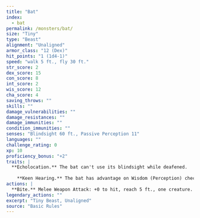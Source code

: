 ```yaml
---
title: "Bat"
index:
  - bat
permalink: /monsters/bat/
size: "Tiny"
type: "Beast"
alignment: "Unaligned"
armor_class: "12 (Dex)"
hit_points: "1 (1d4-1)"
speed: "walk 5 ft., fly 30 ft."
str_score: 2
dex_score: 15
con_score: 8
int_score: 2
wis_score: 12
cha_score: 4
saving_throws: ""
skills: ""
damage_vulnerabilities: ""
damage_resistances: ""
damage_immunities: ""
condition_immunities: ""
senses: "Blindsight 60 ft., Passive Perception 11"
languages: ""
challenge_rating: 0
xp: 10
proficiency_bonus: "+2"
traits: |
  **Echolocation.** The bat can't use its blindsight while deafened.
    
    **Keen Hearing.** The bat has advantage on Wisdom (Perception) checks that rely on hearing.
actions: |
  **Bite.** Melee Weapon Attack: +0 to hit, reach 5 ft., one creature. Hit: 1 piercing damage.  
legendary_actions: ""
excerpt: "Tiny Beast, Unaligned"
source: "Basic Rules"
---
```

